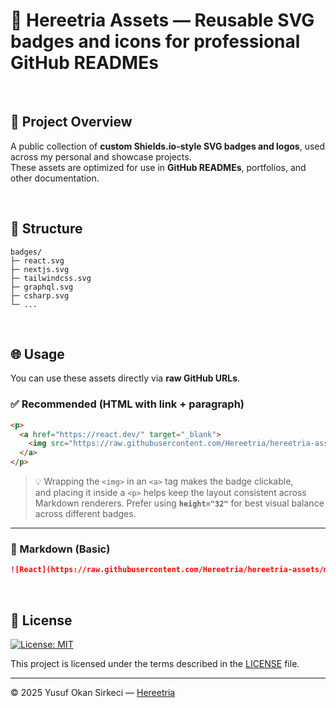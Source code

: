 # 🧰 Hereetria Assets — Reusable SVG badges and icons for professional GitHub READMEs

<br>

## 📌 Project Overview
A public collection of **custom Shields.io-style SVG badges and logos**, used across my personal and showcase projects.  
These assets are optimized for use in **GitHub READMEs**, portfolios, and other documentation.

<br>

## 📂 Structure

```
badges/
├─ react.svg
├─ nextjs.svg
├─ tailwindcss.svg
├─ graphql.svg
├─ csharp.svg
└─ ...
```

<br>

## 🌐 Usage
You can use these assets directly via **raw GitHub URLs**.

### ✅ Recommended (HTML with link + paragraph)

```html
<p>
  <a href="https://react.dev/" target="_blank">
    <img src="https://raw.githubusercontent.com/Hereetria/hereetria-assets/main/badges/react.svg" height="32" />
  </a>
</p>
```

> 💡 Wrapping the `<img>` in an `<a>` tag makes the badge clickable,  
> and placing it inside a `<p>` helps keep the layout consistent across Markdown renderers.
> Prefer using **`height="32"`** for best visual balance across different badges.

---

### 📝 Markdown (Basic)

```md
![React](https://raw.githubusercontent.com/Hereetria/hereetria-assets/main/badges/react.svg)
```

<br>

## 📜 License

[![License: MIT](https://img.shields.io/badge/License-MIT-blue.svg)](LICENSE)

This project is licensed under the terms described in the [LICENSE](./LICENSE) file.

---

© 2025 Yusuf Okan Sirkeci — [Hereetria](https://github.com/Hereetria)
